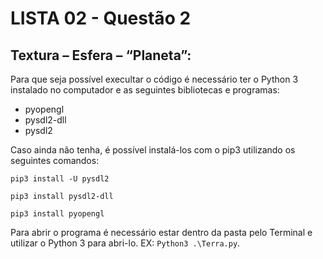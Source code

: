 # LISTA 02 - Questão 2

## Textura – Esfera – “Planeta”:
Para que seja possível execultar o código é necessário ter o Python 3 instalado no computador e as seguintes bibliotecas e programas: 
- pyopengl 
- pysdl2-dll 
- pysdl2

Caso ainda não tenha, é possível instalá-los com o pip3 utilizando os seguintes comandos:

`pip3 install -U pysdl2`

`pip3 install pysdl2-dll`

`pip3 install pyopengl`

Para abrir o programa é necessário estar dentro da pasta pelo Terminal e utilizar o Python 3 para abri-lo. EX: `Python3 .\Terra.py`.